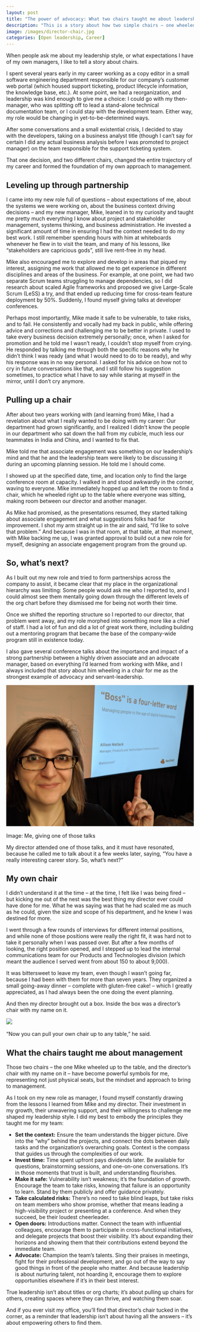 ```yaml
---
layout: post
title: "The power of advocacy: What two chairs taught me about leadership"
description: "This is a story about how two simple chairs – one wheeled up by a supportive manager, and another with a director's name plate – shaped my approach to management. In the end, leadership isn't about titles; it's about creating spaces for others to thrive and empowering them to soar."
image: /images/director-chair.jpg
categories: [Open leadership, Career]
---
```



When people ask me about my leadership style, or what expectations I have of my own managers, I like to tell a story about chairs.

I spent several years early in my career working as a copy editor in a small software engineering department responsible for our company’s customer web portal (which housed support ticketing, product lifecycle information, the knowledge base, etc.). At some point, we had a reorganization, and leadership was kind enough to give me a choice: I could go with my then-manager, who was splitting off to lead a stand-alone technical documentation team, or I could stay with the development team. Either way, my role would be changing in yet-to-be-determined ways.

After some conversations and a small existential crisis, I decided to stay with the developers, taking on a business analyst title (though I can’t say for certain I did any actual business analysis before I was promoted to project manager) on the team responsible for the support ticketing system. 

That one decision, and two different chairs, changed the entire trajectory of my career and formed the foundation of my own approach to management.

## Leveling up through partnership

I came into my new role full of questions – about expectations of me, about the systems we were working on, about the business context driving decisions – and my new manager, Mike, leaned in to my curiosity and taught me pretty much everything I know about project and stakeholder management, systems thinking, and business administration. He invested a significant amount of time in ensuring I had the context needed to do my best work. I still remember spending hours with him at whiteboards whenever he flew in to visit the team, and many of his lessons, like “stakeholders are capricious gods”, still live rent-free in my head.

Mike also encouraged me to explore and develop in areas that piqued my interest, assigning me work that allowed me to get experience in different disciplines and areas of the business. For example, at one point, we had two separate Scrum teams struggling to manage dependencies, so I did research about scaled Agile frameworks and proposed we give Large-Scale Scrum (LeSS) a try, and that ended up reducing time for cross-team feature deployment by 50%. Suddenly, I found myself giving talks at developer conferences.

Perhaps most importantly, Mike made it safe to be vulnerable, to take risks, and to fail. He consistently and vocally had my back in public, while offering advice and corrections and challenging me to be better in private. I used to take every business decision extremely personally; once, when I asked for promotion and he told me I wasn’t ready, I couldn’t stop myself from crying. He responded by talking me through both the specific reasons why he didn’t think I was ready (and what I would need to do to be ready), and why his response was in no way personal. I asked for his advice on how not to cry in future conversations like that, and I still follow his suggestion sometimes, to practice what I have to say while staring at myself in the mirror, until I don’t cry anymore. 

## Pulling up a chair

After about two years working with (and learning from) Mike, I had a revelation about what I really wanted to be doing with my career: Our department had grown significantly, and I realized I didn’t know the people in our department who sat down the hall from my cubicle, much less our teammates in India and China, and I wanted to fix that. 

Mike told me that associate engagement was something on our leadership’s mind and that he and the leadership team were likely to be discussing it during an upcoming planning session. He told me I should come.

I showed up at the specified date, time, and location only to find the large conference room at capacity. I walked in and stood awkwardly in the corner, waving to everyone. Mike immediately hopped up and left the room to find a chair, which he wheeled right up to the table where everyone was sitting, making room between our director and another manager. 

As Mike had promised, as the presentations resumed, they started talking about associate engagement and what suggestions folks had for improvement. I shot my arm straight up in the air and said, “I’d like to solve that problem.” And because I was in that room, at that table, at that moment, with Mike backing me up, I was granted approval to build out a new role for myself, designing an associate engagement program from the ground up.

## So, what’s next?

As I built out my new role and tried to form partnerships across the company to assist, it became clear that my place in the organizational hierarchy was limiting: Some people would ask me who I reported to, and I could almost see them mentally going down through the different levels of the org chart before they dismissed me for being not worth their time. 

Once we shifted the reporting structure so I reported to our director, that problem went away, and my role morphed into something more like a chief of staff. I had a lot of fun and did a lot of great work there, including building out a mentoring program that became the base of the company-wide program still in existence today.

I also gave several conference talks about the importance and impact of a strong partnership between a highly driven associate and an advocate manager, based on everything I’d learned from working with Mike, and I always included that story about him wheeling in a chair for me as the strongest example of advocacy and servant-leadership. 

![Me giving one of those talks](/images/boss-talk.jpg)

<div class="image_caption">
  <p>Image: Me, giving one of those talks</p>
</div>

My director attended one of those talks, and it must have resonated, because he called me to talk about it a few weeks later, saying, “You have a really interesting career story. So, what’s next?”

## My own chair

I didn’t understand it at the time – at the time, I felt like I was being fired – but kicking me out of the nest was the best thing my director ever could have done for me. What he was saying was that he had scaled me as much as he could, given the size and scope of his department, and he knew I was destined for more. 

I went through a few rounds of interviews for different internal positions, and while none of those positions were really the right fit, it was hard not to take it personally when I was passed over. But after a few months of looking, the right position opened, and I stepped up to lead the internal communications team for our Products and Technologies division (which meant the audience I served went from about 150 to about 9,000).

It was bittersweet to leave my team, even though I wasn’t going far, because I had been with them for more than seven years. They organized a small going-away dinner – complete with gluten-free cake! – which I greatly appreciated, as I had always been the one doing the event planning.

And then my director brought out a box. Inside the box was a director’s chair with my name on it. 

<div class="about_headshot">
  <img src="{{ site:baseurl }}/images/director-chair.jpg" />
</div>

“Now you can pull your own chair up to any table,” he said.

## What the chairs taught me about management

Those two chairs – the one Mike wheeled up to the table, and the director’s chair with my name on it – have become powerful symbols for me, representing not just physical seats, but the mindset and approach to bring to management.

As I took on my new role as manager, I found myself constantly drawing from the lessons I learned from Mike and my director. Their investment in my growth, their unwavering support, and their willingness to challenge me shaped my leadership style. I did my best to embody the principles they taught me for my team:

* **Set the context:** Ensure the team understands the bigger picture. Dive into the “why” behind the projects, and connect the dots between daily tasks and the organization’s overarching goals. Context is the compass that guides us through the complexities of our work.
* **Invest time:** Time spent upfront pays dividends later. Be available for questions, brainstorming sessions, and one-on-one conversations. It’s in those moments that trust is built, and understanding flourishes. 
* **Make it safe:** Vulnerability isn’t weakness; it’s the foundation of growth. Encourage the team to take risks, knowing that failure is an opportunity to learn. Stand by them publicly and offer guidance privately. 
* **Take calculated risks:** There’s no need to take blind leaps, but take risks on team members who show promise, whether that means leading a high-visibility project or presenting at a conference. And when they succeed, be their loudest cheerleader.
* **Open doors:** Introductions matter. Connect the team with influential colleagues, encourage them to participate in cross-functional initiatives, and delegate projects that boost their visibility. It’s about expanding their horizons and showing them that their contributions extend beyond the immediate team.
* **Advocate:** Champion the team’s talents. Sing their praises in meetings, fight for their professional development, and go out of the way to say good things in front of the people who matter. And because leadership is about nurturing talent, not hoarding it, encourage them to explore opportunities elsewhere if it’s in their best interest.

True leadership isn’t about titles or org charts; it’s about pulling up chairs for others, creating spaces where they can thrive, and watching them soar.

And if you ever visit my office, you’ll find that director’s chair tucked in the corner, as a reminder that leadership isn’t about having all the answers – it’s about empowering others to find them.
